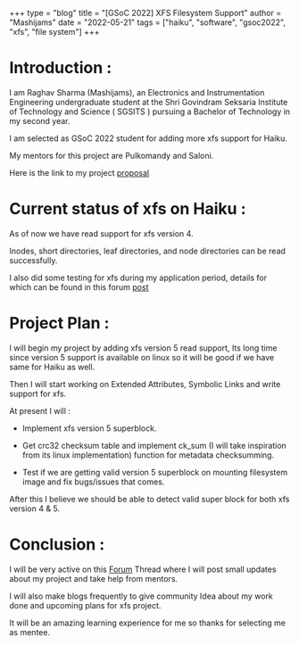 +++
type = "blog"
title = "[GSoC 2022] XFS Filesystem Support"
author = "Mashijams"
date = "2022-05-21"
tags = ["haiku", "software", "gsoc2022", "xfs", "file system"]
+++

# Introduction :

I am Raghav Sharma (Mashijams), an Electronics and Instrumentation Engineering undergraduate student at the Shri Govindram Seksaria Institute of Technology and Science ( SGSITS ) pursuing a Bachelor of Technology in my second year.

I am selected as GSoC 2022 student for adding more xfs support for Haiku.

My mentors for this project are Pulkomandy and Saloni.

Here is the link to my project [proposal](https://drive.google.com/file/d/19G6SUUh4HUKpvAoEg6C0fHsDqBvVbfLa/view?usp=sharing)

# Current status of xfs on Haiku :

As of now we have read support for xfs version 4.

Inodes, short directories, leaf directories, and node directories can be read successfully.

I also did some testing for xfs during my application period, details for which can be found in this forum [post](https://discuss.haiku-os.org/t/xfs-file-system-testing/12094)

# Project Plan : 

I will begin my project by adding xfs version 5 read support, Its long time since version 5 support is available on linux so it will be good if we have same for Haiku as well.

Then I will start working on Extended Attributes, Symbolic Links and write support for xfs.

At present I will : 

- Implement xfs version 5 superblock.

- Get crc32 checksum table and implement ck_sum (I will take inspiration from its linux implementation) function for metadata checksumming.

- Test if we are getting valid version 5 superblock on mounting filesystem image and fix bugs/issues that comes.

After this I believe we should be able to detect valid super block for both xfs version 4 & 5.

# Conclusion :

I will be very active on this [Forum](https://discuss.haiku-os.org/t/gsoc-22-xfs-project-progress/12205) Thread where I will post small updates about my project and take help from mentors.

I will also make blogs frequently to give community Idea about my work done and upcoming plans for xfs project.

It will be an amazing learning experience for me so thanks for selecting me as mentee.




